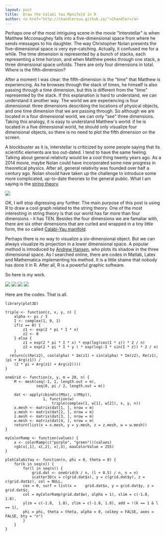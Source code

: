 ```yaml
---
layout: post
title:  Draw the Calabi Yau Manifold in R
author: <a href="http://chandlerzuo.github.io/">Chandler</a>
---
```


Perhaps one of the most intriguing scene in the movie "Interstellar" is when Matthew Mcconaughey falls into a five-dimensional space from where he sends messages to his daughter. The way Christopher Nolan presents the five-dimensional space is very eye-catching. Actually, it confused me for a while. The time dimension is represented by a bunch of stacks, each representing a time horizon, and when Matthew peeks through one stack, a three dimensional space unfolds. There are only four dimensions in total. Where is the fifth-dimension?

After a moment I was clear: the fifth-dimension is the "time" that Matthew is experiencing. As he browses through the stack of times, he himself is also passing through a time dimension, but this is different from the "time" represented by the stack. If this explanation is hard to understand, we can understand it another way. The world we are experiencing is four dimensional: three dimensions describing the locations of physical objects, and one time dimension that we are passing through. So although we are located in a four dimensional world, we can only "see" three dimensions. Taking this analogy, it is easy to understand Matthew's world: if he is located in a five dimensional world, he should only visualize four dimensional objects, so there is no need to plot the fifth dimension on the screen.

A blockbuster as it is, Interstellar is criticized by some people saying that its scientific elements are too out-dated. I tend to have the same feeling. Talking about general relativity would be a cool thing twenty years ago. As a 2014 movie, maybe Nolan could have incorporated some new progress in theoretical physics. After all, general relativity was founded over half a century ago. Nolan should have taken up the challenge to introduce some more complicated, up-to-date theories to the general public. What I am saying is the [string theory](http://en.wikipedia.org/wiki/String_theory).

![](https://dl.dropboxusercontent.com/u/72368739/blog/sheldon.jpg)

OK, I will stop digressing any further. The main purpose of this post is using R to draw a cool graph related to the string theory. One of the most interesting in string theory is that our world has far more than four dimensions - it has TEN. Besides the four dimensions we are famaliar with, there are six other dimensions that are curled and wrapped in a tiny little form, the so called [Calabi-Yau manifold](http://en.wikipedia.org/wiki/Calabi%E2%80%93Yau_manifold).

Perhaps there is no way to visualize a six-dimensional object. But we can always visualize its projection in a lower dimensional space. A popular method is introduced by [Andrew Hansen](http://www.cs.indiana.edu/~hanson/), who plots its shadow in the three dimensional space. As I searched online, there are codes in Matlab, Latex and Mathematica implementing his method. It is a little shame that nobody has done it in R. After all, R is a powerful graphic software.

So here is my work.

![](https://dl.dropboxusercontent.com/u/72368739/blog/calabi_yau_5.jpg) ![](https://dl.dropboxusercontent.com/u/72368739/blog/calabi_yau_5_side.jpg)
![](https://dl.dropboxusercontent.com/u/72368739/blog/calabi_yau_10.jpg) ![](https://dl.dropboxusercontent.com/u/72368739/blog/calabi_yau_10_side.jpg)


Here are the codes. That is all.

	library(plot3D)

	triple <- function(z, x, y, n) {
	    alpha <- pi / 3
	    I <- complex(1, 0, 1)
	    if(z == 0) {
	        z1 <- exp(2 * pi * I * x)
	        z2 <- 0
	    } else {
	        z1 = exp(2 * pi * I * x) * exp(log(cos(I * z)) * 2 / n)
	        z2 = exp(2 * pi * I * y ) * exp(log(-I * sin(I * z)) * 2 / n)
	    }
	  return(c(Re(z2), cos(alpha) * Im(z1) + sin(alpha) * Im(z2), Re(z1), (pi + Arg(z1)) /
		(2 * pi + Arg(z1) + Arg(z2))))
	}

	oneGrid <- function(x, y, m = 20, n) {
	    M <- mesh(seq(-1, 1, length.out = m),
	              seq(0, pi / 2, length.out = m))
		
	    dat <- apply(cbind(c(M$x), c(M$y)),
	                 1, function(w)
	                     triple(complex(1, w[1], w[2]), x, y, n))
	    x.mesh <- matrix(dat[1, ], nrow = m)
	    y.mesh <- matrix(dat[2, ], nrow = m)
	    z.mesh <- matrix(dat[3, ], nrow = m)
	    w.mesh <- matrix(dat[4, ], nrow = m)
	    return(list(x = x.mesh, y = y.mesh, z = z.mesh, w = w.mesh))
	}

	myColorRamp <- function(values) {
	    x <- colorRamp(c("purple", "green"))(values)
	    rgb(x[,1], x[,2], x[,3], maxColorValue = 255)
	}
	
	plotCalabiYau <- function(n, phi = 0, theta = 0) {
	    for(k in seq(n)) {
	        for(l in seq(n)) {
	            grid.dat <- oneGrid(k / n, (l + 0.5) / n, n = n)
	            scatter3D(x = c(grid.dat$x), y = c(grid.dat$y), z = c(grid.dat$z), col = NULL,
 			cex = 0, surf = list(x = 	grid.dat$x, y = grid.dat$y, z = grid.dat$z,
			col = myColorRamp(grid.dat$w), alpha = 1), xlim = c(-1.8, 1.8),
			ylim = c(-1.8, 	1.8), zlim = c(-1.8, 1.8), add = !(k == 1 & l == 1),
			phi = phi, theta = theta, alpha = 0, colkey = FALSE, axes = FALSE, bty = "n")
	        }
	    }
	}
